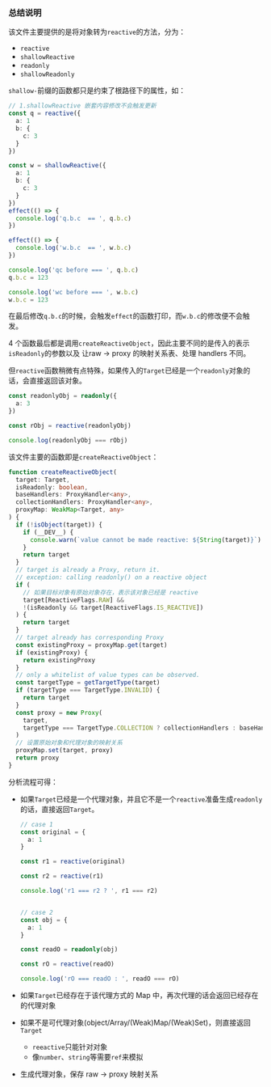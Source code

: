 ### 总结说明



该文件主要提供的是将对象转为`reactive`的方法，分为：

- `reactive`
- `shallowReactive`
- `readonly`
- `shallowReadonly`



`shallow-`前缀的函数都只是约束了根路径下的属性，如：

```typescript
// 1.shallowReactive 嵌套内容修改不会触发更新
const q = reactive({
  a: 1
  b: {
    c: 3
  }
})

const w = shallowReactive({
  a: 1
  b: {
    c: 3
  }
})
effect(() => {
  console.log('q.b.c  == ', q.b.c)
})

effect(() => {
  console.log('w.b.c  == ', w.b.c)
})

console.log('qc before === ', q.b.c)
q.b.c = 123

console.log('wc before === ', w.b.c)
w.b.c = 123
```

在最后修改`q.b.c`的时候，会触发`effect`的函数打印，而`w.b.c`的修改便不会触发。





4 个函数最后都是调用`createReactiveObject`，因此主要不同的是传入的表示`isReadonly`的参数以及 让raw -> proxy 的映射关系表、处理 handlers 不同。



但`reactive`函数稍微有点特殊，如果传入的`Target`已经是一个`readonly`对象的话，会直接返回该对象。

```typescript
const readonlyObj = readonly({
  a: 3
})

const rObj = reactive(readonlyObj)

console.log(readonlyObj === rObj)
```



该文件主要的函数即是`createReactiveObject`：

```typescript
function createReactiveObject(
  target: Target,
  isReadonly: boolean,
  baseHandlers: ProxyHandler<any>,
  collectionHandlers: ProxyHandler<any>,
  proxyMap: WeakMap<Target, any>
) {
  if (!isObject(target)) {
    if (__DEV__) {
      console.warn(`value cannot be made reactive: ${String(target)}`)
    }
    return target
  }
  // target is already a Proxy, return it.
  // exception: calling readonly() on a reactive object
  if (
    // 如果目标对象有原始对象存在，表示该对象已经是 reactive 
    target[ReactiveFlags.RAW] &&
    !(isReadonly && target[ReactiveFlags.IS_REACTIVE])
  ) {
    return target
  }
  // target already has corresponding Proxy
  const existingProxy = proxyMap.get(target)
  if (existingProxy) {
    return existingProxy
  }
  // only a whitelist of value types can be observed.
  const targetType = getTargetType(target)
  if (targetType === TargetType.INVALID) {
    return target
  }
  const proxy = new Proxy(
    target,
    targetType === TargetType.COLLECTION ? collectionHandlers : baseHandlers
  )
  // 设置原始对象和代理对象的映射关系
  proxyMap.set(target, proxy)
  return proxy
}
```

分析流程可得：

- 如果`Target`已经是一个代理对象，并且它不是一个`reactive`准备生成`readonly`的话，直接返回`Target`。

  ```typescript
  // case 1
  const original = {
    a: 1
  }
  
  const r1 = reactive(original)
  
  const r2 = reactive(r1)
  
  console.log('r1 === r2 ? ', r1 === r2)
  
  
  // case 2
  const obj = {
    a: 1
  }
  
  const readO = readonly(obj)
  
  const rO = reactive(readO)
  
  console.log('rO === readO : ', readO === rO)
  ```

- 如果`Target`已经存在于该代理方式的 Map 中，再次代理的话会返回已经存在的代理对象

- 如果不是可代理对象(object/Array/(Weak)Map/(Weak)Set)，则直接返回`Target`
  - `reeactive`只能针对对象
  - 像`number`、`string`等需要`ref`来模拟
  
- 生成代理对象，保存 raw -> proxy 映射关系





